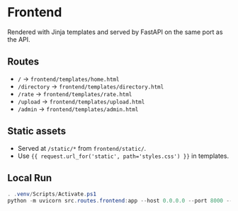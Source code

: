 # Frontend

Rendered with Jinja templates and served by FastAPI on the same port as the API.

## Routes

- `/` -> `frontend/templates/home.html`
- `/directory` -> `frontend/templates/directory.html`
- `/rate` -> `frontend/templates/rate.html`
- `/upload` -> `frontend/templates/upload.html`
- `/admin` -> `frontend/templates/admin.html`

## Static assets

- Served at `/static/*` from `frontend/static/`.
- Use `{{ request.url_for('static', path='styles.css') }}` in templates.

## Local Run

```powershell
. .venv/Scripts/Activate.ps1
python -m uvicorn src.routes.frontend:app --host 0.0.0.0 --port 8000 --reload
```
